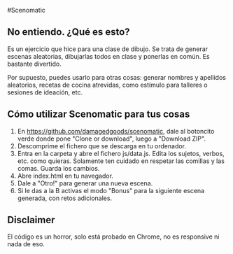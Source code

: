 #Scenomatic

## No entiendo. ¿Qué es esto?

Es un ejercicio que hice para una clase de dibujo. Se trata de generar escenas aleatorias, dibujarlas todos en clase y ponerlas en común. Es bastante divertido.

Por supuesto, puedes usarlo para otras cosas: generar nombres y apellidos aleatorios, recetas de cocina atrevidas, como estímulo para talleres o sesiones de ideación, etc.

## Cómo utilizar Scenomatic para tus cosas

1. En https://github.com/damagedgoods/scenomatic, dale al botoncito verde donde pone "Clone or download", luego a "Download ZIP".
2. Descomprime el fichero que se descarga en tu ordenador.
3. Entra en la carpeta y abre el fichero js/data.js. Edita los sujetos, verbos, etc. como quieras. Solamente ten cuidado en respetar las comillas y las comas. Guarda los cambios.
4. Abre index.html en tu navegador.
5. Dale a "Otro!" para generar una nueva escena.
6. Si le das a la B activas el modo "Bonus" para la siguiente escena generada, con retos adicionales.

## Disclaimer

El código es un horror, solo está probado en Chrome, no es responsive ni nada de eso.


